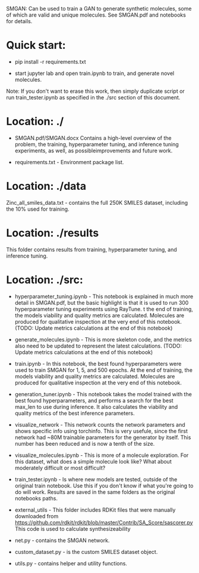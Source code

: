 SMGAN: Can be used to train a GAN to generate synthetic molecules, some of which are valid and unique molecules. See SMGAN.pdf and notebooks for details.

Quick start:
============================================================================================================================================================================================
- pip install -r requirements.txt

- start jupyter lab and open train.ipynb to train, and generate novel molecules.

Note: If you don't want to erase this work, then simply duplicate script or run train_tester.ipynb as specified in the ./src section of this document.


Location: ./
===========================================================================================================================================================================================

- SMGAN.pdf/SMGAN.docx Contains a high-level overview of the problem, the training, hyperparameter tuning, and inference tuning experiments, as well, as possibleimprovements and future work.

- requirements.txt - Environment package list.

Location: ./data
===========================================================================================================================================================================================
Zinc_all_smiles_data.txt - contains the full 250K SMILES dataset, including the 10% used for training. 

Location: ./results
===========================================================================================================================================================================================
This folder contains results from training, hyperparameter tuning, and inference tuning.

Location: ./src:
===========================================================================================================================================================================================
- hyperparameter_tuning.ipynb - This notebook is explained in much more detail in SMGAN.pdf, but the basic highlight is that it is used to run 300 hyperparameter tuning experiments using RayTune. t the end of training, the models viability and quality metrics are calculated. Molecules are produced for qualitative inspection at the very end of this notebook.
(TODO: Update metrics calculations at the end of this notebook)

- generate_molecules.ipynb - This is more skeleton code, and the metrics also need to be updated to represent the latest calculations.
(TODO: Update metrics calculations at the end of this notebook)

- train.ipynb - In this notebook, the best found hyperparameters were used to train SMGAN for 1, 5, and 500 epochs. At the end of training, the models viability and 
quality metrics are calculated. Molecules are produced for qualitative inspection at the very end of this notebook.

- generation_tuner.ipynb - This notebook takes the model trained with the best found hyperparameters, and performs a search for the best max_len to use during inference. It also calculates the viability and quality metrics of the best inference parameters. 

- visualize_network - This network counts the network parameters and shows specific info using torchinfo. This is very usefule, since the first network had ~80M trainable parameters for the generator by itself. This number has been reduced and is now a tenth of the size.

- visualize_molecules.ipynb - This is more of a molecule exploration. For this dataset, what does a simple molecule look like? What about moderately difficult or most difficult?

- train_tester.ipynb - Is where new models are tested, outside of the original train notebook. Use this if you don't know if what you're going to do will work. Results are saved in the same folders as the original notebooks paths.

- external_utils - This folder includes RDKit files that were manually downloaded from https://github.com/rdkit/rdkit/blob/master/Contrib/SA_Score/sascorer.py This code is used to calculate synthesizeability

- net.py - contains the SMGAN network. 

- custom_dataset.py - is the custom SMILES dataset object.

- utils.py - contains helper and utility functions.